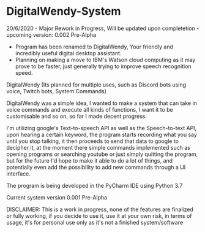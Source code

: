 # DigitalWendy-System

20/6/2020 - Major Rework in Progress, Will be updated upon completetion - upcoming version: 0.002 Pre-Alpha
- Program has been renamed to DigitalWendy, Your friendly and incredibly useful digital desktop assistant.
- Planning on making a move to IBM's Watson cloud computing as it may prove to be faster, just generally trying to improve speech recognition speed.

DigitalWendy (Its planned for multiple uses, such as Discord bots using voice, Twitch bots, System Commands)

DigitalWendy was a simple idea, I wanted to make a system that can take in voice commands and execute all kinds of functions, I want it to be customisable and so on, so far I made decent progress.

I'm utilizing google's Text-to-speech API as well as the Speech-to-text API, upon hearing a certain keyword, the program starts recording what you say until you stop talking, it then proceeds to send that data to google to decipher it, at the moment there simple commands implemented such as opening programs or searching youtube or just simply quitting the program, but for the future I'd hope to make it able to do a lot of things, and potentially even add the possibility to add new commands through a UI interface.

The program is being developed in the PyCharm IDE using Python 3.7

Current system version 0.001 Pre-Alpha


DISCLAIMER: This is a work in progress, none of the features are finalized or fully working, if you decide to use it, use it at your own risk, in terms of usage, it's for personal use only as it's not a finished system/software

